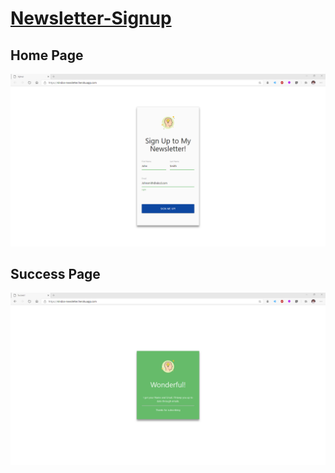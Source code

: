 # [Newsletter-Signup](https://nindos-newsletter.herokuapp.com/)

## Home Page
<div align="center">
    <img src="/homepage.png"</img>
</div>

## Success Page
<div align="center">
    <img src="/success.png"</img>
</div>

